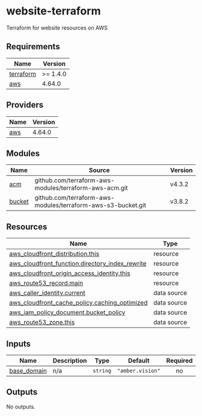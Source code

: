 # website-terraform

Terraform for website resources on AWS

<!-- BEGINNING OF PRE-COMMIT-TERRAFORM DOCS HOOK -->
## Requirements

| Name | Version |
|------|---------|
| <a name="requirement_terraform"></a> [terraform](#requirement\_terraform) | >= 1.4.0 |
| <a name="requirement_aws"></a> [aws](#requirement\_aws) | 4.64.0 |

## Providers

| Name | Version |
|------|---------|
| <a name="provider_aws"></a> [aws](#provider\_aws) | 4.64.0 |

## Modules

| Name | Source | Version |
|------|--------|---------|
| <a name="module_acm"></a> [acm](#module\_acm) | github.com/terraform-aws-modules/terraform-aws-acm.git | v4.3.2 |
| <a name="module_bucket"></a> [bucket](#module\_bucket) | github.com/terraform-aws-modules/terraform-aws-s3-bucket.git | v3.8.2 |

## Resources

| Name | Type |
|------|------|
| [aws_cloudfront_distribution.this](https://registry.terraform.io/providers/hashicorp/aws/4.64.0/docs/resources/cloudfront_distribution) | resource |
| [aws_cloudfront_function.directory_index_rewrite](https://registry.terraform.io/providers/hashicorp/aws/4.64.0/docs/resources/cloudfront_function) | resource |
| [aws_cloudfront_origin_access_identity.this](https://registry.terraform.io/providers/hashicorp/aws/4.64.0/docs/resources/cloudfront_origin_access_identity) | resource |
| [aws_route53_record.main](https://registry.terraform.io/providers/hashicorp/aws/4.64.0/docs/resources/route53_record) | resource |
| [aws_caller_identity.current](https://registry.terraform.io/providers/hashicorp/aws/4.64.0/docs/data-sources/caller_identity) | data source |
| [aws_cloudfront_cache_policy.caching_optimized](https://registry.terraform.io/providers/hashicorp/aws/4.64.0/docs/data-sources/cloudfront_cache_policy) | data source |
| [aws_iam_policy_document.bucket_policy](https://registry.terraform.io/providers/hashicorp/aws/4.64.0/docs/data-sources/iam_policy_document) | data source |
| [aws_route53_zone.this](https://registry.terraform.io/providers/hashicorp/aws/4.64.0/docs/data-sources/route53_zone) | data source |

## Inputs

| Name | Description | Type | Default | Required |
|------|-------------|------|---------|:--------:|
| <a name="input_base_domain"></a> [base\_domain](#input\_base\_domain) | n/a | `string` | `"amber.vision"` | no |

## Outputs

No outputs.
<!-- END OF PRE-COMMIT-TERRAFORM DOCS HOOK -->
